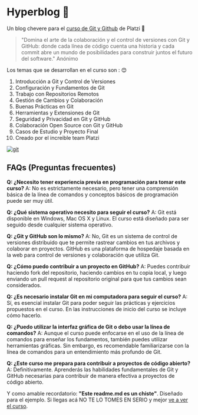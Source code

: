# Hyperblog 💚
Un blog chevere para el [curso de Git y Github](https://platzi.com/cursos/git-github/ "curso de Git y Github") de Platzi 💚
> "Domina el arte de la colaboración y el control de versiones con Git y GitHub: donde cada línea de código cuenta una historia y cada commit abre un mundo de posibilidades para construir juntos el futuro del software."
> Anónimo

Los temas que se desarrollan en el curso son : 😊

1. Introducción a Git y Control de Versiones
2. Configuración y Fundamentos de Git
3. Trabajo con Repositorios Remotos
4. Gestión de Cambios y Colaboración
5. Buenas Prácticas en Git
6. Herramientas y Extensiones de Git
7. Seguridad y Privacidad en Git y GitHub
8. Colaboración Open Source con Git y GitHub
9. Casos de Estudio y Proyecto Final
10. Creado por el increible team Platzi

[![git](https://i.imgur.com/xk2ScFP.jpg "git")](https://i.imgur.com/xk2ScFP.jpg "git")

## FAQs (Preguntas frecuentes)
**Q: ¿Necesito tener experiencia previa en programación para tomar este curso?**
A: No es estrictamente necesario, pero tener una comprensión básica de la línea de comandos y conceptos básicos de programación puede ser muy útil.

**Q: ¿Qué sistema operativo necesito para seguir el curso?**
A: Git está disponible en Windows, Mac OS X y Linux. El curso está diseñado para ser seguido desde cualquier sistema operativo.

**Q: ¿Git y GitHub son lo mismo?**
A: No, Git es un sistema de control de versiones distribuido que te permite rastrear cambios en tus archivos y colaborar en proyectos. GitHub es una plataforma de hospedaje basada en la web para control de versiones y colaboración que utiliza Git.

**Q: ¿Cómo puedo contribuir a un proyecto en GitHub?**
A: Puedes contribuir haciendo fork del repositorio, haciendo cambios en tu copia local, y luego enviando un pull request al repositorio original para que tus cambios sean considerados.

**Q: ¿Es necesario instalar Git en mi computadora para seguir el curso?**
A: Sí, es esencial instalar Git para poder seguir las prácticas y ejercicios propuestos en el curso. En las instrucciones de inicio del curso se incluye cómo hacerlo.

**Q: ¿Puedo utilizar la interfaz gráfica de Git o debo usar la línea de comandos?**
A: Aunque el curso puede enfocarse en el uso de la línea de comandos para enseñar los fundamentos, también puedes utilizar herramientas gráficas. Sin embargo, es recomendable familiarizarse con la línea de comandos para un entendimiento más profundo de Git.

**Q: ¿Este curso me prepara para contribuir a proyectos de código abierto?**
A: Definitivamente. Aprenderás las habilidades fundamentales de Git y GitHub necesarias para contribuir de manera efectiva a proyectos de código abierto.

Y como amable recordatorio: **"Este readme.md es un chiste"**. Diseñado para el ejemplo. Si llegas acá NO TE LO TOMES EN SERIO y mejor [ve a ver el curso](https://platzi.com/cursos/git-github/ "ve a ver el curso").
